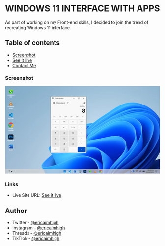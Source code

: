 # WINDOWS 11 INTERFACE WITH APPS

As part of working on my Front-end skills, I decided to join the trend of recreating Windows 11 interface.

## Table of contents

- [Screenshot](#screenshot)
- [See it live](#links)
- [Contact Me](#author)

### Screenshot

![](./screenshot.png)

### Links

- Live Site URL: [See it live](https://chipper-kringle-7c54ab.netlify.app/)

## Author

- Twitter - [@ericaimhigh](https://www.twitter.com/ericaimhigh)
- Instagram - [@ericaimhigh](https://www.instagram.com/ericaimhigh_)
- Threads - [@ericaimhigh](https://www.threads.net/ericaimhigh_)
- TikTIok - [@ericaimhigh](https://www.tiktok.com/@ericaimhigh)
